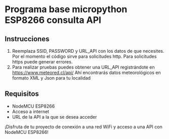 # Programa base micropython ESP8266 consulta API

## Instrucciones

1. Reemplaza SSID, PASSWORD y URL_API con los datos de que necesites. Por el momento el código
   sirve para solicitudes http. Para solicitudes https puede generar errores.
2. Para realizar pruebas puedes obtener una URL_API registrándote en https://www.meteored.cl/api/
   Ahí encontrarás datos meteorológicos en formato XML y Json para tu localidad

## Requisitos

- NodeMCU ESP8266
- Acceso a internet
- URL de la API a la que se desea acceder

¡Disfruta de tu proyecto de conexión a una red WiFi y acceso a una API con NodeMCU ESP8266!